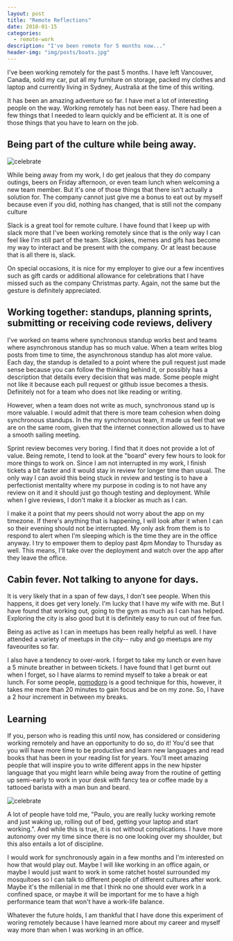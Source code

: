 ```yaml
---
layout: post
title: "Remote Reflections"
date: 2018-01-15
categories:
  - remote-work
description: "I've been remote for 5 months now..."
header-img: "img/posts/boats.jpg"
---
```


I've been working remotely for the past 5 months. I have left Vancouver, Canada,
sold my car, put all my furniture on storage, packed my clothes and laptop and
currently living in Sydney, Australia at the time of this writing.

It has been an amazing adventure so far. I have met a lot of interesting people
on the way. Working remotely has not been easy. There had been a few things that
I needed to learn quickly and be efficient at. It is one of those things that
you have to learn on the job.

## Being part of the culture while being away.

![celebrate](https://media.giphy.com/media/l0MYt5jPR6QX5pnqM/giphy.gif)

While being away from my work, I do get jealous that they do company outings,
beers on Friday afternoon, or even team lunch when welcoming a new team member.
But it's one of those things that there isn't actually a solution for. The
company cannot just give me a bonus to eat out by myself because even if you
did, nothing has changed, that is still not the company culture

Slack is a great tool for remote culture. I have found that I keep up with slack
more that I've been working remotely since that is the only way I can feel like
I'm still part of the team. Slack jokes, memes and gifs has become my way to
interact and be present with the company. Or at least because that is all there
is, slack.

On special occasions, it is nice for my employer to give our a few incentives
such as gift cards or additional allowance for celebrations that I have missed
such as the company Christmas party. Again, not the same but the gesture is
definitely appreciated.

## Working together: standups, planning sprints, submitting or receiving code reviews, delivery

I've worked on teams where synchronous standup works best and teams where
asynchronous standup has so much value. When a team writes blog posts from time
to time, the asynchronous standup has alot more value. Each day, the standup is
detailed to a point where the pull request just made sense because you can
follow the thinking behind it, or possibly has a description that details every
decision that was made. Some people might not like it because each pull request
or github issue becomes a thesis. Definitely not for a team who does not like
reading or writing.

However, when a team does not write as much, synchronous stand up is more
valuable. I would admit that there is more team cohesion when doing synchronous
standups. In the my synchronous team, it made us feel that we are on the same
room, given that the internet connection allowed us to have a smooth sailing
meeting.

Sprint review becomes very boring. I find that it does not provide a lot of
value. Being remote, I tend to look at the "board" every few hours to look for
more things to work on. Since I am not interrupted in my work, I finish tickets
a bit faster and it would stay in review for longer time than usual. The only
way I can avoid this being stuck in review and testing is to have a
perfectionist mentality where my purpose in coding is to not have any review on
it and it should just go though testing and deployment. While when I give
reviews, I don't make it a blocker as much as I can.

I make it a point that my peers should not worry about the app on my timezone.
If there's anything that is happening, I will look after it when I can so their
evening should not be interrupted. My only ask from them is to respond to alert
when I'm sleeping which is the time they are in the office anyway. I try to
empower them to deploy past 4pm Monday to Thursday as well. This means, I'll
take over the deployment and watch over the app after they leave the office.

## Cabin fever. Not talking to anyone for days.

It is very likely that in a span of few days, I don't see people. When this
happens, it does get very lonely. I'm lucky that I have my wife with me. But I
have found that working out, going to the gym as much as I can has helped.
Exploring the city is also good but it is definitely easy to run out of free
fun.

Being as active as I can in meetups has been really helpful as well.
I have attended a variety of meetups in the city-- ruby and go meetups are my
faveourites so far.

I also have a tendency to over-work. I forget to take my lunch or even have a
5 minute breather in between tickets. I have found that I get burnt out when I
forget, so I have alarms to remind myself to take a break or eat lunch. For some
people, [pomodoro](https://en.wikipedia.org/wiki/Pomodoro_Technique) is a good
technique for this, however, it takes me more than 20 minutes to gain focus and
be on my zone. So, I have a 2 hour increment in between my breaks.

## Learning

If you, person who is reading this until now, has considered or considering
working remotely and have an opportunity to do so, do it! You'd see that you
will have more time to be productive and learn new languages and read books that
has been in your reading list for years. You'll meet amazing people that will
inspire you to write different apps in the new hipster language that you might
learn while being away from the routine of getting up semi-early to work in your
desk with fancy tea or coffee made by a tattooed barista with a man bun and
beard.

![celebrate](https://media.giphy.com/media/NldZOXRUZM8QU/giphy.gif)

A lot of people have told me, "Paulo, you are really lucky working remote and
just waking up, rolling out of bed, getting your laptop and start working.". And
while this is true, it is not without complications. I have more autonomy over
my time since there is no one looking over my shoulder, but this also entails a
lot of discipline.

I would work for synchronously again in a few months and I'm interested on how
that would play out. Maybe I will like working in an office again, or maybe I
would just want to work in some ratchet hostel surrounded my mosquitoes so I can
talk to different people of different cultures after work. Maybe it's the
millenial in me that I think no one should ever work in a confined space, or
maybe it will be important for me to have a high performance team that won't
have a work-life balance.

Whatever the future holds, I am thankful that I have done this experiment of
woring remotely because I have learned more about my career and myself way more
than when I was working in an office.
